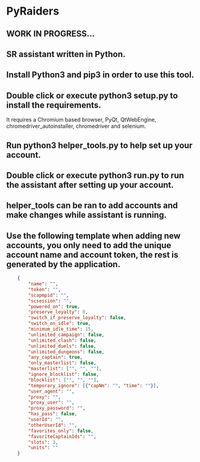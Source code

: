 # PyRaiders
## WORK IN PROGRESS...
## SR assistant written in Python.

## Install Python3 and pip3 in order to use this tool.
## Double click or execute python3 setup.py to install the requirements.
It requires a Chromium based browser, PyQt, QtWebEngine, chromedriver_autoinstaller, chromedriver and selenium.
## Run python3 helper_tools.py to help set up your account.
## Double click or execute python3 run.py to run the assistant after setting up your account.
## helper_tools can be ran to add accounts and make changes while assistant is running.

## Use the following template when adding new accounts, you only need to add the unique account name and account token, the rest is generated by the application.
```json
    {
        "name": "",
        "token": "",
        "scapmpid": "",
        "scsession": "",
        "powered_on": true,
        "preserve_loyalty": 0,
        "switch_if_preserve_loyalty": false,
        "switch_on_idle": true,
        "minimum_idle_time": 15,
        "unlimited_campaign": false,
        "unlimited_clash": false,
        "unlimited_duels": false,
        "unlimited_dungeons": false,
        "any_captain": true,
        "only_masterlist": false,
        "masterlist": ["", "", ""],
        "ignore_blocklist": false,
        "blocklist": ["", "", ""],
        "temporary_ignore": [{"capNm": "", "time": ""}],
        "user_agent": "",
        "proxy": "",
        "proxy_user": "",
        "proxy_password": "",
        "has_pass": false,
        "userId": "",
        "otherUserId": "",
        "favorites_only": false,
        "favoriteCaptainIds": "",
        "slots": 3,
        "units": ""
    }
```
